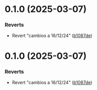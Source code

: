 # 0.1.0 (2025-03-07)


### Reverts

* Revert "cambios a 16/12/24" ([b1087de](https://github.com/Javi1771/Servicio-Medico/commit/b1087de6eff6b988614061eb23357bd51cb4fe8d))



# 0.1.0 (2025-03-07)


### Reverts

* Revert "cambios a 16/12/24" ([b1087de](https://github.com/Javi1771/Servicio-Medico/commit/b1087de6eff6b988614061eb23357bd51cb4fe8d))




